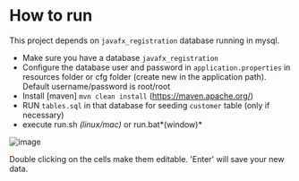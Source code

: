 # How to run

This project depends on `javafx_registration` database running in mysql.

  - Make sure you have a database `javafx_registration`
  - Configure the database user and password in `application.properties` in resources folder or cfg folder (create new in the application path). Default username/password is root/root
  - Install [maven] `mvn clean install` (https://maven.apache.org/)
  - RUN `tables.sql` in that database for seeding `customer` table (only if necessary)
  - execute run.sh *(linux/mac)* or run.bat*(window)*

![image](https://user-images.githubusercontent.com/20223097/211223160-e3b4ba7a-e4ce-4f5f-b2b0-524473ab72c2.png)

Double clicking on the cells make them editable. 'Enter' will save your new data.
